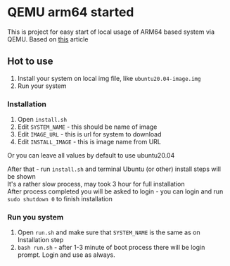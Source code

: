 # QEMU arm64 started

This is project for easy start of local usage of ARM64 based system via QEMU.
Based on [this](https://futurewei-cloud.github.io/ARM-Datacenter/qemu/how-to-launch-aarch64-vm/)
article

## Hot to use

1. Install your system on local img file, like `ubuntu20.04-image.img`
2. Run your system

### Installation

1. Open `install.sh`
2. Edit `SYSTEM_NAME` - this should be name of image
3. Edit `IMAGE_URL` - this is url for system to download
4. Edit `INSTALL_IMAGE` - this is image name from URL

Or you can leave all values by default to use ubuntu20.04

After that - run `install.sh` and terminal Ubuntu (or other)
install steps will be shown  
It's a rather slow process, may took 3 hour for full installation  
After process completed you will be asked to login -
you can login and run `sudo shutdown 0` to finish installation  

### Run you system

1. Open `run.sh` and make sure that `SYSTEM_NAME`
   is the same as on Installation step
2. `bash run.sh` - after 1-3 minute of boot process
   there will be login prompt. Login and use as always.
